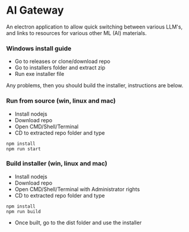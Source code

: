 # AI Gateway
An electron application to allow quick switching between various LLM's, and links to resources for various other ML (AI) materials.

### Windows install guide
- Go to releases or clone/download repo
- Go to installers folder and extract zip
- Run exe installer file

Any problems, then you should build the installer, instructions are below.


### Run from source (win, linux and mac)
- Install nodejs
- Download repo
- Open CMD/Shell/Terminal
- CD to extracted repo folder and type
```
npm install
npm run start
```

### Build installer (win, linux and mac)
- Install nodejs
- Download repo
- Open CMD/Shell/Terminal with Administrator rights
- CD to extracted repo folder and type
```
npm install
npm run build
```
- Once built, go to the dist folder and use the installer